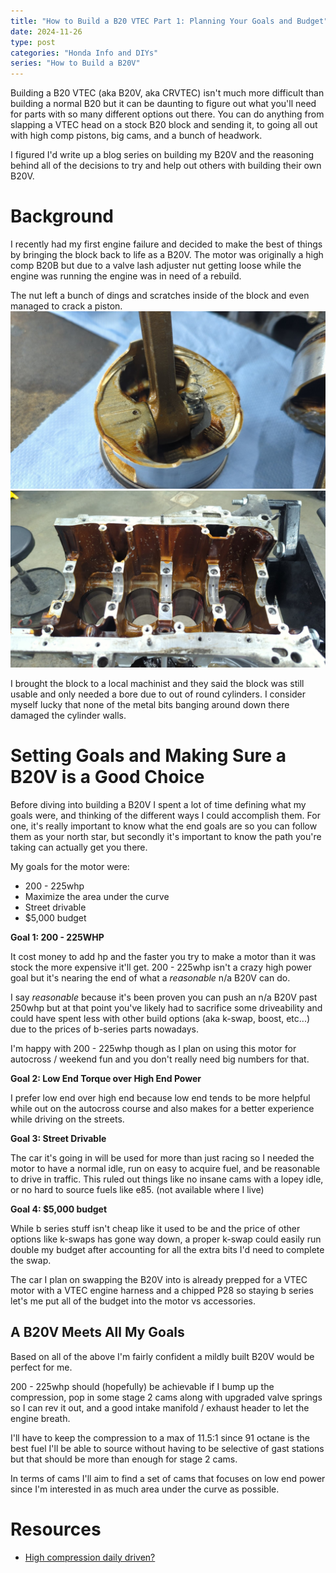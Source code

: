 ```yaml
---
title: "How to Build a B20 VTEC Part 1: Planning Your Goals and Budget"
date: 2024-11-26
type: post
categories: "Honda Info and DIYs"
series: "How to Build a B20V"
---
```


Building a B20 VTEC (aka B20V, aka CRVTEC) isn't much more difficult than building a normal B20 but it can be daunting to figure out what you'll need for parts with so many different options out there. You can do anything from slapping a VTEC head on a stock B20 block and sending it, to going all out with high comp pistons, big cams, and a bunch of headwork.

I figured I'd write up a blog series on building my B20V and the reasoning behind all of the decisions to try and help out others with building their own B20V.

# Background

I recently had my first engine failure and decided to make the best of things by bringing the block back to life as a B20V. The motor was originally a high comp B20B but due to a valve lash adjuster nut getting loose while the engine was running the engine was in need of a rebuild.

The nut left a bunch of dings and scratches inside of the block and even managed to crack a piston.
![](./images/2.jpg)
![](./images/3.jpg)

I brought the block to a local machinist and they said the block was still usable and only needed a bore due to out of round cylinders. I consider myself lucky that none of the metal bits banging around down there damaged the cylinder walls.

# Setting Goals and Making Sure a B20V is a Good Choice

Before diving into building a B20V I spent a lot of time defining what my goals were, and thinking of the different ways I could accomplish them. For one, it's really important to know what the end goals are so you can follow them as your north star, but secondly it's important to know the path you're taking can actually get you there.

My goals for the motor were:

- 200 - 225whp
- Maximize the area under the curve
- Street drivable
- $5,000 budget

**Goal 1: 200 - 225WHP**

It cost money to add hp and the faster you try to make a motor than it was stock the more expensive it'll get. 200 - 225whp isn't a crazy high power goal but it's nearing the end of what a _reasonable_ n/a B20V can do.

I say _reasonable_ because it's been proven you can push an n/a B20V past 250whp but at that point you've likely had to sacrifice some driveability and could have spent less with other build options (aka k-swap, boost, etc...) due to the prices of b-series parts nowadays.

I'm happy with 200 - 225whp though as I plan on using this motor for autocross / weekend fun and you don't really need big numbers for that.

**Goal 2: Low End Torque over High End Power**

I prefer low end over high end because low end tends to be more helpful while out on the autocross course and also makes for a better experience while driving on the streets.

**Goal 3: Street Drivable**

The car it's going in will be used for more than just racing so I needed the motor to have a normal idle, run on easy to acquire fuel, and be reasonable to drive in traffic. This ruled out things like no insane cams with a lopey idle, or no hard to source fuels like e85. (not available where I live)

**Goal 4: $5,000 budget**

While b series stuff isn't cheap like it used to be and the price of other options like k-swaps has gone way down, a proper k-swap could easily run double my budget after accounting for all the extra bits I'd need to complete the swap.

The car I plan on swapping the B20V into is already prepped for a VTEC motor with a VTEC engine harness and a chipped P28 so staying b series let's me put all of the budget into the motor vs accessories.

## A B20V Meets All My Goals

Based on all of the above I'm fairly confident a mildly built B20V would be perfect for me.

200 - 225whp should (hopefully) be achievable if I bump up the compression, pop in some stage 2 cams along with upgraded valve springs so I can rev it out, and a good intake manifold / exhaust header to let the engine breath.

I'll have to keep the compression to a max of 11.5:1 since 91 octane is the best fuel I'll be able to source without having to be selective of gast stations but that should be more than enough for stage 2 cams.

In terms of cams I'll aim to find a set of cams that focuses on low end power since I'm interested in as much area under the curve as possible.

# Resources

- [High compression daily driven?](https://honda-tech.com/forums/all-motor-naturally-aspirated-44/high-compression-daily-driven-2804592/#post43014749)
